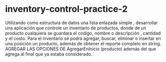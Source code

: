# inventory-control-practice-2
Utilizando como estructura de datos una lista enlazada simple , desarrollar una  aplicación que controle un inventario de productos, donde de un producto cualquiera se guardara el codigo, nombre o descripción , cantidad y el  costo. Para el inventario se podrá agregar, buscar, eliminar o insertar  en una posición un producto, además de obtener el reporte completo en  string. AGREGAR LAS OPCIONES DE AgregarEnInicio (producto) además del que agrega al final que ya estaba considerado.
